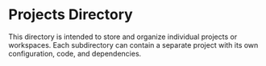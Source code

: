 # Projects Directory

This directory is intended to store and organize individual projects or workspaces. Each subdirectory can contain a separate project with its own configuration, code, and dependencies.
